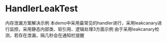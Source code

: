 # HandlerLeakTest
内存泄漏方案解决示例
本demo中采用最常见的handler进行，采用leakcanary进行监控，采用静态内部类、软引用、逻辑处理3方面示例
由于采用leakcanary检测，若存在泄漏，隔几秒会在通知栏提醒
